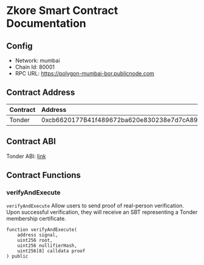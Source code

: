 # Zkore Smart Contract Documentation

## Config

- Network: mumbai
- Chain Id: 80001
- RPC URL: https://polygon-mumbai-bor.publicnode.com

## Contract Address

| Contract | Address                                    | Chain  | Link                                                                                             |
| :------- | :----------------------------------------- | :----- | :----------------------------------------------------------------------------------------------- |
| Tonder   | 0xcb6620177B41f489672ba620e830238e7d7cA896 | Mumbai | [Tonder](https://mumbai.polygonscan.com/address/0xcb6620177B41f489672ba620e830238e7d7cA896#code) |

## Contract ABI

Tonder ABI: [link](Tonder.json)

## Contract Functions

### verifyAndExecute

`verifyAndExecute` Allow users to send proof of real-person verification. Upon successful verification, they will receive an SBT representing a Tonder membership certificate.

```solidity
function verifyAndExecute(
    address signal,
    uint256 root,
    uint256 nullifierHash,
    uint256[8] calldata proof
) public
```
